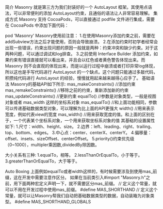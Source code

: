 简介
Masonry 就是第三方为我们封装好的一个 AutoLayout 框架。其使用点语法，可以非常便利的添加 AutoLayout约束，且通俗的语法让人非常容易理解。
集成方式
Masonry 支持 CocoaPods，可以直接通过 podfile 文件进行集成，需要在 CocoaPods 中添加下面代码：

pod 'Masonry'
Masonry使用前注意：
1.在使用Masonry添加约束之前，需要在addSubview方法之后才能使用，否则会导致崩溃。
2.在添加约束时初学者经常会出现一些错误，约束出现问题的原因一般就是两种：约束冲突和缺少约束。对于这两种问题，可以通过调试和log排查。
3.之前使用 Interface Builder 添加约束，如果约束有错误直接就可以看出来，并且会以红色或者黄色警告体现出来。而 Masonry 则不会直观的体现出来，而是以运行过程中崩溃或者打印异常log体现，所以这也是手写代码进行 AutoLayout 的一个缺点。这个问题只能通过多敲代码，积攒纯代码进行 AutoLayout 的经验，慢慢就用起来越来越得心应手了。
基础语法
Masonry的基础API如下所示:
mas_makeConstraints()    //添加约束
mas_remakeConstraints()  //移除之前的约束，重新添加新的约束
mas_updateConstraints()  //更新约束
equalTo()       //参数是对象类型，一般是视图对象或者 mas_width 这样的坐标系对象
mas_equalTo()   //和上面功能相同，参数可以传递基础数据类型对象，可以理解为比上面的API更强大
width()         //用来表示宽度，例如代表view的宽度
mas_width()     //用来获取宽度的值。和上面的区别在于，一个代表某个坐标系对象，一个用来获取坐标系对象的值
其基础的设置属性如下:
1.尺寸：width、height、size。
2.边界：left、leading、right、trailing、top、bottom、edges。
3.中心点：center、centerX、centerY。
4.偏移量：offset、insets、sizeOffset、centerOffset。
5.priority()约束优先级（0~1000），multipler乘因数,dividedBy除因数。

大小关系有三种:
1.equalTo，相等。
2.lessThanOrEqualTo，小于等于。
3.greaterThanOrEqualTo，大于等于。

Auto Boxing
上面例如equalTo或者width这样的，有时候需要涉及到使用mas_前缀，这在开发中需要注意作区分。
如果在当前类引入#import "Masonry.h"之前，用下面两种宏定义声明一下，就不需要区分mas_前缀。
// 定义这个常量，就可以不用在开发过程中使用mas_前缀。
#define MAS_SHORTHAND
// 定义这个常量，就可以让Masonry帮我们自动把基础数据类型的数据，自动装箱为对象类型。
#define MAS_SHORTHAND_GLOBALS
